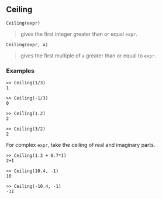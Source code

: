 ## Ceiling

```
Ceiling(expr)
```

> gives the first integer greater than or equal `expr`. 

```
Ceiling(expr, a)
```

> gives the first multiple of `a` greater than or equal to `expr`. 

### Examples

```
>> Ceiling(1/3)
1
 
>> Ceiling(-1/3)
0

>> Ceiling(1.2)    
2    
 
>> Ceiling(3/2)    
2    
```

For complex `expr`, take the ceiling of real and imaginary parts.  
 
```
>> Ceiling(1.3 + 0.7*I)    
2+I    

>> Ceiling(10.4, -1)    
10    
  
>> Ceiling(-10.4, -1)    
-11
```